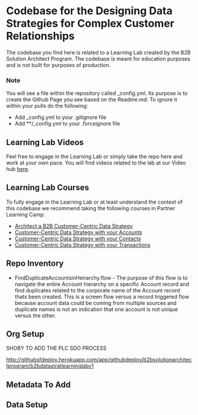 # Codebase for the Designing Data Strategies for Complex Customer Relationships

The codebase you find here is related to a Learning Lab created by the B2B Solution Architect Program. The codebase is meant for education purposes and is not built for purposes of production.

### Note

You will see a file within the repository called _config.yml. Its purpose is to create the Github Page you see based on the Readme.md. To ignore it within your pulls do the following:
* Add _config.yml to your .gitignore file
* Add **/_config.yml to your .forceignore file

## Learning Lab Videos

Feel free to engage in the Learning Lab or simply take the repo here and work at your own pace. You will find videos related to the lab at our Video hub [here](). 

## Learning Lab Courses

To fully engage in the Learning Lab or at least understand the context of this codebase we recommend taking the following courses in Partner Learning Camp:
* [Architect a B2B Customer-Centric Data Strategy](https://sfdc.co/PLC-B2BDataStrategy)
* [Customer-Centric Data Strategy with your Accounts](https://sfdc.co/PLC-CustomerCentricAccounts)
* [Customer-Centric Data Strategy with your Contacts](https://sfdc.co/PLC-CustomerCentricContacts)
* [Customer-Centric Data Strategy with your Transactions](https://sfdc.co/PLC-CustomerCentricTransactions)

## Repo Inventory

* FindDuplicateAccountsinHeirarchy.flow - The purpose of this flow is to navigate the entire Account hierarchy on a specific Account record and find duplicates related to the corporate name of the Account record thats been created. This is a screen flow versus a record triggered flow because account data could be coming from multiple sources and duplicate names is not an indication that one account is not unique versus the other. 
 
## Org Setup

SHOBY TO ADD THE PLC SDO PROCESS

http://githubsfdeploy.herokuapp.com/app/githubdeploy/b2bsolutionarchitectprogram/b2bdatastratlearninglabv1

## Metadata To Add

## Data Setup

